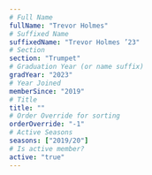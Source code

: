 ```yaml
---
# Full Name
fullName: "Trevor Holmes"
# Suffixed Name
suffixedName: "Trevor Holmes ’23"
# Section
section: "Trumpet"
# Graduation Year (or name suffix)
gradYear: "2023"
# Year Joined
memberSince: "2019"
# Title
title: ""
# Order Override for sorting
orderOverride: "-1"
# Active Seasons
seasons: ["2019/20"]
# Is active member?
active: "true"
---
```


